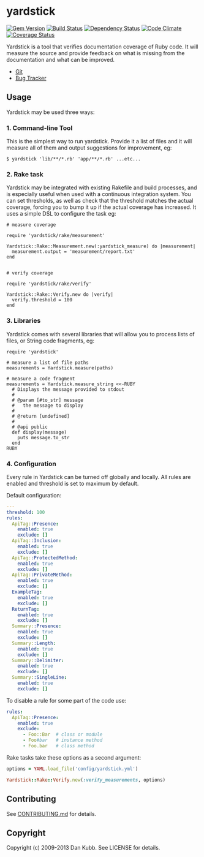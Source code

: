 # yardstick

[![Gem Version](https://badge.fury.io/rb/yardstick.png)][gem]
[![Build Status](https://secure.travis-ci.org/dkubb/yardstick.png?branch=master)][travis]
[![Dependency Status](https://gemnasium.com/dkubb/yardstick.png)][gemnasium]
[![Code Climate](https://codeclimate.com/github/dkubb/yardstick.png)][codeclimate]
[![Coverage Status](https://coveralls.io/repos/dkubb/yardstick/badge.png?branch=master)][coveralls]

[gem]: https://rubygems.org/gems/yardstick
[travis]: https://travis-ci.org/dkubb/yardstick
[gemnasium]: https://gemnasium.com/dkubb/yardstick
[codeclimate]: https://codeclimate.com/github/dkubb/yardstick
[coveralls]: https://coveralls.io/r/dkubb/yardstick

Yardstick is a tool that verifies documentation coverage of Ruby code.  It will measure the source and provide feedback on what is missing from the documentation and what can be improved.

* [Git](https://github.com/dkubb/yardstick)
* [Bug Tracker](https://github.com/dkubb/yardstick/issues)

## Usage

Yardstick may be used three ways:

### 1. Command-line Tool

This is the simplest way to run yardstick.  Provide it a list of files
and it will measure all of them and output suggestions for improvement,
eg:

```
$ yardstick 'lib/**/*.rb' 'app/**/*.rb' ...etc...
```

### 2. Rake task

Yardstick may be integrated with existing Rakefile and build processes,
and is especially useful when used with a continuous integration system.
You can set thresholds, as well as check that the threshold matches the
actual coverage, forcing you to bump it up if the actual coverage has
increased.  It uses a simple DSL to configure the task eg:

```
# measure coverage

require 'yardstick/rake/measurement'

Yardstick::Rake::Measurement.new(:yardstick_measure) do |measurement|
  measurement.output = 'measurement/report.txt'
end


# verify coverage

require 'yardstick/rake/verify'

Yardstick::Rake::Verify.new do |verify|
  verify.threshold = 100
end
```

### 3. Libraries

Yardstick comes with several libraries that will allow you to process
lists of files, or String code fragments, eg:

```
require 'yardstick'

# measure a list of file paths
measurements = Yardstick.measure(paths)

# measure a code fragment
measurements = Yardstick.measure_string <<-RUBY
  # Displays the message provided to stdout
  #
  # @param [#to_str] message
  #   the message to display
  #
  # @return [undefined]
  #
  # @api public
  def display(message)
    puts message.to_str
  end
RUBY
```

### 4. Configuration

Every rule in Yardstick can be turned off globally and locally. All rules are enabled and threshold is set to maximum by default.

Default configuration:
```yaml
---
threshold: 100
rules:
  ApiTag::Presence:
    enabled: true
    exclude: []
  ApiTag::Inclusion:
    enabled: true
    exclude: []
  ApiTag::ProtectedMethod:
    enabled: true
    exclude: []
  ApiTag::PrivateMethod:
    enabled: true
    exclude: []
  ExampleTag:
    enabled: true
    exclude: []
  ReturnTag:
    enabled: true
    exclude: []
  Summary::Presence:
    enabled: true
    exclude: []
  Summary::Length:
    enabled: true
    exclude: []
  Summary::Delimiter:
    enabled: true
    exclude: []
  Summary::SingleLine:
    enabled: true
    exclude: []
```

To disable a rule for some part of the code use:

```yaml
rules:
  ApiTag::Presence:
    enabled: true
    exclude:
      - Foo::Bar  # class or module
      - Foo#bar   # instance method
      - Foo.bar   # class method
```

Rake tasks take these options as a second argument:

```ruby
options = YAML.load_file('config/yardstick.yml')

Yardstick::Rake::Verify.new(:verify_measurements, options)
```

## Contributing

See [CONTRIBUTING.md](CONTRIBUTING.md) for details.

## Copyright

Copyright (c) 2009-2013 Dan Kubb. See LICENSE for details.
